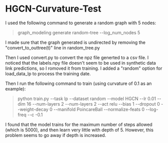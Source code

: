 # HGCN-Curvature-Test
I used the following command to generate a random graph with 5 nodes:

>graph_modeling generate random-tree --log_num_nodes 5

I made sure that the graph generated is undirected by removing the "convert_to_outtree(t)" line in random_tree.py

Then I used convert.py to convert the npz file generted to a csv file. I noticed that the labels.npy file doesn't seem to be used in synthetic data link predictions, so I romoved it from training. I added a "random" option for load_data_lp to process the training date.

Then I run the following command to train (using curvature of 0.1 as an example): 

>python train.py --task lp --dataset random --model HGCN --lr 0.01 --dim 16 --num-layers 2 --num-layers 2 --act relu --bias 1 --dropout 0 --weight-decay 0 --manifold PoincareBall --normalize-feats 0 --log-freq --c -0.1


I found that the model trains for the maximum number of steps allowed (which is 5000), and then learn very little with depth of 5. However, this problem seems to go away if depth is increased. 